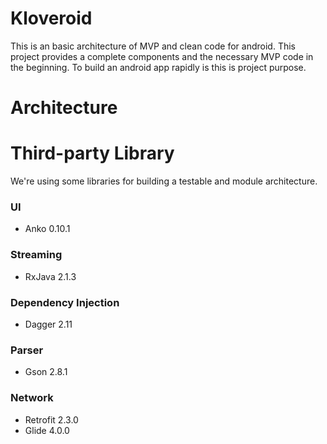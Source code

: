 # Kloveroid

This is an basic architecture of MVP and clean code for android. This project provides a complete
components and the necessary MVP code in the beginning. To build an android app rapidly is this is
project purpose.

# Architecture

# Third-party Library

We're using some libraries for building a testable and module architecture.

### UI

- Anko 0.10.1

### Streaming

- RxJava 2.1.3

### Dependency Injection

- Dagger 2.11

### Parser

- Gson 2.8.1

### Network

- Retrofit 2.3.0
- Glide 4.0.0
